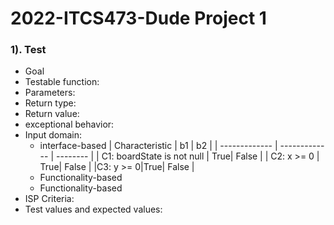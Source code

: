 # 2022-ITCS473-Dude Project 1
### 1). Test
*  Goal
* Testable function:
* Parameters:
* Return type:
* Return value:
* exceptional behavior:
* Input domain:
  * interface-based
    | Characteristic     | b1     | b2     |
    | ------------- | ------------- | -------- |
    | C1: boardState is not null | True| False |
    | C2: x >= 0         | True| False |
    |C3: y >= 0|True| False |
  * Functionality-based
  * Functionality-based
* ISP Criteria:
* Test values and expected values:

